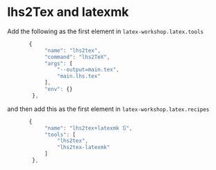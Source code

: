 # lhs2Tex and latexmk 

Add the following as the first element in `latex-workshop.latex.tools`

```javascript
       {
            "name": "lhs2tex",
            "command": "lhs2TeX",
            "args": [
                "--output=main.tex",
                "main.lhs.tex"
            ],
            "env": {}
        },
```

and then add this as the first element in `latex-workshop.latex.recipes`

```javascript
       {
            "name": "lhs2tex+latexmk 🔃",
            "tools": [
                "lhs2tex",
                "lhs2tex-latexmk"
            ]
        }, 
```
